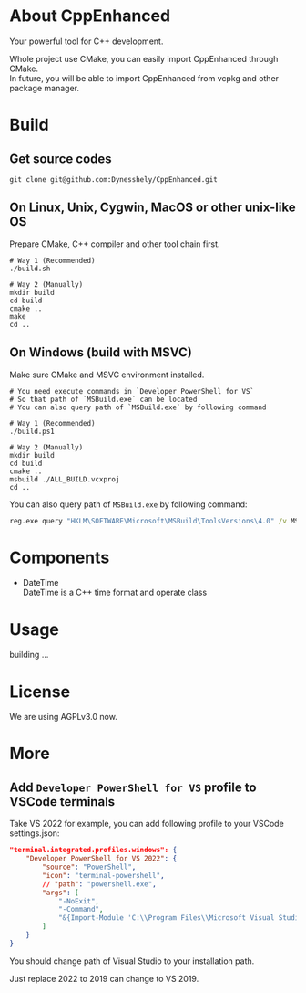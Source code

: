 # About CppEnhanced

Your powerful tool for C++ development.

Whole project use CMake, you can easily import CppEnhanced through CMake.  
In future, you will be able to import CppEnhanced from vcpkg and other package manager.

# Build

## Get source codes

```shell
git clone git@github.com:Dynesshely/CppEnhanced.git
```

## On Linux, Unix, Cygwin, MacOS or other unix-like OS

Prepare CMake, C++ compiler and other tool chain first.

```shell
# Way 1 (Recommended)
./build.sh

# Way 2 (Manually)
mkdir build
cd build
cmake ..
make
cd ..
```

## On Windows (build with MSVC)

Make sure CMake and MSVC environment installed.

```shell
# You need execute commands in `Developer PowerShell for VS`
# So that path of `MSBuild.exe` can be located
# You can also query path of `MSBuild.exe` by following command

# Way 1 (Recommended)
./build.ps1

# Way 2 (Manually)
mkdir build
cd build
cmake ..
msbuild ./ALL_BUILD.vcxproj
cd ..
```

You can also query path of `MSBuild.exe` by following command:
```cmd
reg.exe query "HKLM\SOFTWARE\Microsoft\MSBuild\ToolsVersions\4.0" /v MSBuildToolsPath
```

# Components

- DateTime  
  DateTime is a C++ time format and operate class

# Usage

building ...

# License

We are using AGPLv3.0 now.

# More

## Add `Developer PowerShell for VS` profile to VSCode terminals

Take VS 2022 for example, you can add following profile to your VSCode settings.json:

```json
"terminal.integrated.profiles.windows": {
    "Developer PowerShell for VS 2022": {
        "source": "PowerShell",
        "icon": "terminal-powershell",
        // "path": "powershell.exe",
        "args": [
            "-NoExit",
            "-Command",
            "&{Import-Module 'C:\\Program Files\\Microsoft Visual Studio\\2022\\Enterprise\\Common7\\Tools\\Microsoft.VisualStudio.DevShell.dll'; Enter-VsDevShell dabb02a8 -SkipAutomaticLocation -DevCmdArguments '-arch=x64 -host_arch=x64'}"
        ]
    }
}
```

You should change path of Visual Studio to your installation path.

Just replace 2022 to 2019 can change to VS 2019.

